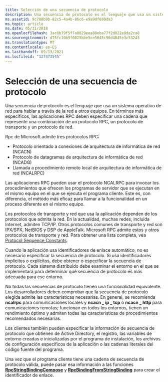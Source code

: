 ```yaml
---
title: Selección de una secuencia de protocolo
description: Una secuencia de protocolo es el lenguaje que usa un sistema operativo de red para hablar a través de la red a otros equipos.
ms.assetid: 9c788b9b-82c5-4a4b-86c6-e9a9df699da3
ms.topic: article
ms.date: 05/31/2018
ms.openlocfilehash: 3ac6b79f5f7a0829eea88eba77f2d022e8de2ca8
ms.sourcegitcommit: d75fc10b9f0825bbe5ce5045c90d4045e3c53243
ms.translationtype: MT
ms.contentlocale: es-ES
ms.lasthandoff: 09/13/2021
ms.locfileid: "127473545"
---
```

# <a name="selecting-a-protocol-sequence"></a>Selección de una secuencia de protocolo

Una secuencia de protocolo es el lenguaje que usa un sistema operativo de red para hablar a través de la red a otros equipos. En términos más específicos, las aplicaciones RPC deben especificar una cadena que represente una combinación de un protocolo RPC, un protocolo de transporte y un protocolo de red.

Rpc de Microsoft admite tres protocolos RPC:

-   Protocolo orientado a conexiones de arquitectura de informática de red (NCACN)
-   Protocolo de datagramas de arquitectura de informática de red (NCADG)
-   Llamada a procedimiento remoto local de arquitectura de informática de red (NCALRPC)

Las aplicaciones RPC pueden usar el protocolo NCALRPC para invocar los procedimientos que ofrecen los programas de servidor que se ejecutan en el mismo equipo en el que se ejecuta el programa cliente. Este es, con diferencia, el método más eficaz para llamar a la funcionalidad en un proceso diferente en el mismo equipo.

Los protocolos de transporte y red que usa la aplicación dependen de los protocolos que admita la red. En la actualidad, muchas redes, incluida Internet, admiten TCP/IP. Otros protocolos comunes de transporte y red son IPX/SPX, NetBIOS y DSP de AppleTalk. Microsoft RPC admite estos y otros protocolos de transporte y red. Para obtener una lista completa, vea [Protocol Sequence Constants](protocol-sequence-constants.md).

Cuando la aplicación usa identificadores de enlace automático, no es necesario especificar la secuencia de protocolo. Si usa identificadores implícitos o explícitos, debe obtener o especificar la secuencia de protocolo. Cada sistema distribuido debe examinar el entorno en el que se implementará para determinar qué secuencia de protocolo es más adecuada para ese entorno.

No todas las secuencias de protocolo tienen una funcionalidad equivalente. Los desarrolladores deben comprobar que la secuencia de protocolo elegida admite las características necesarias. En general, se recomienda **ncalrpc** para comunicaciones locales y **ncacn \_ ip \_ tcp** o **ncacn \_ http** para comunicaciones remotas; funcionan en todos los entornos, tienen un rendimiento óptimo y admiten todas las características de procedimientos recomendados necesarias.

Los clientes también pueden especificar la información de secuencia de protocolo que obtienen de Active Directory, el registro, las variables de entorno creadas e inicializadas por el programa de instalación, los archivos de configuración específicos de la aplicación o las cadenas literales del código fuente del programa.

Una vez que el programa cliente tiene una cadena de secuencia de protocolo válida, puede pasar esa información a las funciones [**RpcStringBindingCompose**](/windows/desktop/api/Rpcdce/nf-rpcdce-rpcstringbindingcompose) y [**RpcBindingFromStringBinding**](/windows/desktop/api/Rpcdce/nf-rpcdce-rpcbindingfromstringbinding) para crear el identificador de enlace.

 

 




